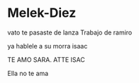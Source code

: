 # Melek-Diez
vato te pasaste de lanza 
Trabajo de ramiro

ya hablele a su morra isaac

TE AMO SARA. ATTE ISAC

Ella no te ama
